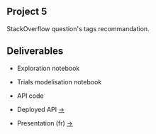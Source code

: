 ## Project 5

StackOverflow question's tags recommandation.

## Deliverables

* Exploration notebook

* Trials modelisation notebook

* API code

* Deployed API [->]()

* Presentation (fr) [->](./presentation.pdf)
